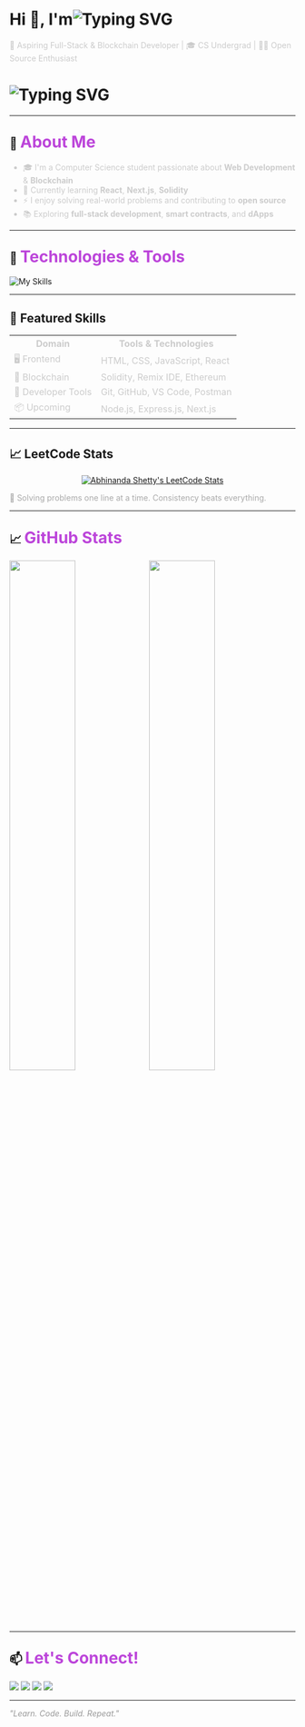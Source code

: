 <h1 align="left">Hi 👋, I'm<img src="https://readme-typing-svg.herokuapp.com?font=Fira+Code&duration=3000&pause=500&color=BC45DA&center=true&size=30&vCenter=true&multiline=true&width=345&height=44&lines=ABHINANDA+N+SHETTY;" alt="Typing SVG" /></h1>

<p align="left" style="color: #CCCCCC;">
  🚀 Aspiring Full-Stack & Blockchain Developer | 🎓 CS Undergrad | 👨‍💻 Open Source Enthusiast
</p>

<h1 align="left">
  <img src="https://readme-typing-svg.herokuapp.com?font=Fira+Code&size=22&pause=1000&color=F76EFF&wCenter=true&vCenter=true&height=30&size=35&width=875&lines=Building+Frontend+Apps+with+React+.+.+.;Learning+Blockchain+%26+Solidity.+.+.;Contributing+to+Open+Source.+.+." alt="Typing SVG" />
</h1>

---

<h2 align="left">
  🧠 <span style="color: #BC45DA; font-size: 28px;">About Me</span>
</h2>

<ul style="color: #CCCCCC;">
  <li>🎓 I'm a Computer Science student passionate about <b>Web Development</b> & <b>Blockchain</b></li>
  <li>🌱 Currently learning <b>React</b>, <b>Next.js</b>, <b>Solidity</b></li>
  <li>⚡ I enjoy solving real-world problems and contributing to <b>open source</b></li>
  <li>📚 Exploring <b>full-stack development</b>, <b>smart contracts</b>, and <b>dApps</b></li>
</ul>

---

<h2 align="left">
  🔧 <span style="color: #BC45DA; font-size: 28px;">Technologies & Tools</span>
</h2>

<p align="left">
  <img src="https://skillicons.dev/icons?i=html,css,js,react,solidity,nextjs,git,github,vscode" alt="My Skills" />
</p>

---


<h2 align="left">
  📌 Featured Skills
</h2>
<table align="center" style="color: #CCCCCC;">
  <tr><th>Domain</th><th>Tools & Technologies</th></tr>
  <tr><td>🖥️ Frontend</td><td>HTML, CSS, JavaScript, React</td></tr>
  <tr><td>🔐 Blockchain</td><td>Solidity, Remix IDE, Ethereum</td></tr>
  <tr><td>🧰 Developer Tools</td><td>Git, GitHub, VS Code, Postman</td></tr>
  <tr><td>📦 Upcoming</td><td>Node.js, Express.js, Next.js</td></tr>
</table>

---

<h2 align="left">
  📈 LeetCode Stats
</h2>

<p align="center">
  <a href="https://leetcode.com/Abhinanda_Shetty/">
    <img src="https://leetcard.jacoblin.cool/Abhinanda_Shetty?theme=dark&font=Fira+Code&ext=heatmap&animation=true&border=true" alt="Abhinanda Shetty's LeetCode Stats" />
  </a>
</p>

<p align="left" style="color: #AAAAAA;">
  🚀 Solving problems one line at a time. Consistency beats everything.
</p>

---

<h2 align="left">
  📈 <span style="color: #BC45DA; font-size: 28px;">GitHub Stats</span>
</h2>

<p align="left">
  <img width="48%" src="https://github-readme-stats.vercel.app/api?username=Abhinanda-Shetty&show_icons=true&theme=radical" />
  <img width="48%" src="https://github-readme-streak-stats.herokuapp.com/?user=Abhinanda-Shetty&theme=radical" />
</p>

---

<h2 align="left">
  📫 <span style="color: #BC45DA; font-size: 28px;">Let's Connect!</span>
</h2>

<p align="left">
  <a href="mailto:abhinanda2853@gmail.com"><img src="https://img.shields.io/badge/Gmail-D14836?style=for-the-badge&logo=gmail&logoColor=white"/></a>
  <a href="https://www.linkedin.com/in/abhinanda-n-shetty-6bb36b26b/"><img src="https://img.shields.io/badge/LinkedIn-blue?style=for-the-badge&logo=linkedin&logoColor=white" /></a>
  <a href="https://github.com/Abhinanda-Shetty"><img src="https://img.shields.io/badge/GitHub-100000?style=for-the-badge&logo=github&logoColor=white"/></a>
  <a href="https://x.com/__Abhinanda"><img src="https://img.shields.io/badge/X.COM-000000?style=for-the-badge&logo=x&logoColor=white"/></a>
</p>

---

<p align="left" style="color: #999999;"><i>"Learn. Code. Build. Repeat."</i></p>
